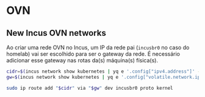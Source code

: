 # OVN

## New Incus OVN networks

Ao criar uma rede OVN no Incus, um IP da rede pai (`incusbr0` no caso do homelab) vai ser escolhido para ser o gateway da rede. É necessário adicionar esse gateway nas rotas da(s) máquina(s) física(s).

```bash
cidr=$(incus network show kubernetes | yq e '.config["ipv4.address"]' -)
gw=$(incus network show kubernetes | yq e '.config["volatile.network.ipv4.address"]' -)

sudo ip route add "$cidr" via "$gw" dev incusbr0 proto kernel
```

